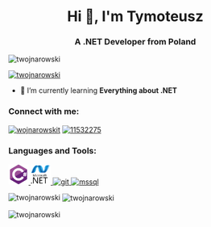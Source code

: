 <h1 align="center">Hi 👋, I'm Tymoteusz</h1>
<h3 align="center">A .NET Developer from Poland</h3>

<p align="left"> <img src="https://komarev.com/ghpvc/?username=twojnarowski&label=Profile%20views&color=0e75b6&style=flat" alt="twojnarowski" /> </p>

<p align="left"> <a href="https://github.com/ryo-ma/github-profile-trophy"><img src="https://github-profile-trophy.vercel.app/?username=twojnarowski" alt="twojnarowski" /></a> </p>

- 🌱 I’m currently learning **Everything about .NET**

<h3 align="left">Connect with me:</h3>
<p align="left">
<a href="https://linkedin.com/in/wojnarowskit" target="blank"><img align="center" src="https://raw.githubusercontent.com/rahuldkjain/github-profile-readme-generator/master/src/images/icons/Social/linked-in-alt.svg" alt="wojnarowskit" height="30" width="40" /></a>
<a href="https://stackoverflow.com/users/11532275" target="blank"><img align="center" src="https://raw.githubusercontent.com/rahuldkjain/github-profile-readme-generator/master/src/images/icons/Social/stack-overflow.svg" alt="11532275" height="30" width="40" /></a>
</p>

<h3 align="left">Languages and Tools:</h3>
<p align="left"> <a href="https://www.w3schools.com/cs/" target="_blank" rel="noreferrer"> <img src="https://raw.githubusercontent.com/devicons/devicon/master/icons/csharp/csharp-original.svg" alt="csharp" width="40" height="40"/> </a> <a href="https://dotnet.microsoft.com/" target="_blank" rel="noreferrer"> <img src="https://raw.githubusercontent.com/devicons/devicon/master/icons/dot-net/dot-net-original-wordmark.svg" alt="dotnet" width="40" height="40"/> </a> <a href="https://git-scm.com/" target="_blank" rel="noreferrer"> <img src="https://www.vectorlogo.zone/logos/git-scm/git-scm-icon.svg" alt="git" width="40" height="40"/> </a> <a href="https://www.microsoft.com/en-us/sql-server" target="_blank" rel="noreferrer"> <img src="https://www.svgrepo.com/show/303229/microsoft-sql-server-logo.svg" alt="mssql" width="40" height="40"/> </a> </p>

<p><img align="left" src="https://github-readme-stats.vercel.app/api/top-langs?username=twojnarowski&show_icons=true&locale=en&layout=compact" alt="twojnarowski" /></p>

<p>&nbsp;<img align="center" src="https://github-readme-stats.vercel.app/api?username=twojnarowski&show_icons=true&locale=en" alt="twojnarowski" /></p>

<p><img align="center" src="https://github-readme-streak-stats.herokuapp.com/?user=twojnarowski&" alt="twojnarowski" /></p>
